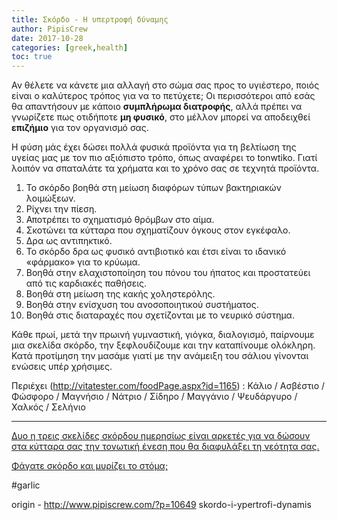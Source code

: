 ```yaml
---
title: Σκόρδο - Η υπερτροφή δύναμης
author: PipisCrew
date: 2017-10-28
categories: [greek,health]
toc: true
---
```


Αν θέλετε να κάνετε μια αλλαγή στο σώμα σας προς το υγιέστερο, ποιός είναι ο καλύτερος τρόπος για να το πετύχετε; Οι περισσότεροι από εσάς θα απαντήσουν με κάποιο **συμπλήρωμα διατροφής**, αλλά πρέπει να γνωρίζετε πως οτιδήποτε **μη φυσικό**, στο μέλλον μπορεί να αποδειχθεί **επιζήμιο** για τον οργανισμό σας.

Η φύση μάς έχει δώσει πολλά φυσικά προϊόντα για τη βελτίωση της υγείας μας με τον πιο αξιόπιστο τρόπο, όπως αναφέρει το tonwtiko. Γιατί λοιπόν να σπαταλάτε τα χρήματα και το χρόνο σας σε τεχνητά προϊόντα.

1) Το σκόρδο βοηθά στη μείωση διαφόρων τύπων βακτηριακών λοιμώξεων.
2) Ρίχνει την πίεση.
3) Αποτρέπει το σχηματισμό θρόμβων στο αίμα.
4) Σκοτώνει τα κύτταρα που σχηματίζουν όγκους στον εγκέφαλο.
5) Δρα ως αντιπηκτικό.
6) Το σκόρδο δρα ως φυσικό αντιβιοτικό και έτσι είναι το ιδανικό «φάρμακο» για το κρύωμα.
7) Βοηθά στην ελαχιστοποίηση του πόνου του ήπατος και προστατεύει από τις καρδιακές παθήσεις.
8) Βοηθά στη μείωση της κακής χοληστερόλης.
9) Βοηθά στην ενίσχυση του ανοσοποιητικού συστήματος.
10) Βοηθά στις διαταραχές που σχετίζονται με το νευρικό σύστημα.

Κάθε πρωί, μετά την πρωινή γυμναστική, γιόγκα, διαλογισμό, παίρνουμε μια σκελίδα σκόρδο, την ξεφλουδίζουμε και την καταπίνουμε ολόκληρη. Κατά προτίμηση την μασάμε γιατί με την ανάμειξη του σάλιου γίνονται ενώσεις υπέρ χρήσιμες.

Περιέχει (http://vitatester.com/foodPage.aspx?id=1165) : 
Κάλιο / Ασβέστιο / Φώσφορο / Μαγνήσιο / Νάτριο / Σίδηρο / Μαγγάνιο / Ψευδάργυρο / Χαλκός / Σελήνιο

* * *

[Δυο η τρεις σκελίδες σκόρδου ημερησίως είναι αρκετές για να δώσουν στα κύτταρα σας την τονωτική ένεση που θα διαφυλάξει τη νεότητα σας.](http://www.iefimerida.gr/news/113381/%CF%80%CF%8E%CF%82-%CF%84%CE%BF-%CF%83%CE%BA%CF%8C%CF%81%CE%B4%CE%BF-%CE%BF-%CF%80%CE%B9%CE%BF-%CE%B2%CF%81%CF%89%CE%BC%CE%B5%CF%81%CF%8C%CF%82-%CE%BA%CE%B1%CF%81%CF%80%CF%8C%CF%82-%CE%B5%CE%BE%CE%BF%CE%BD%CF%84%CF%8E%CE%BD%CE%B5%CE%B9-%CF%8C%CE%BB%CE%B5%CF%82-%CF%84%CE%B9%CF%82-%CE%B1%CF%81%CF%81%CF%8E%CF%83%CF%84%CE%B5%CE%B9%CF%82-%CE%BA%CE%B1%CE%B9-%CE%B5%CE%AF%CE%BD%CE%B1%CE%B9-%CF%85%CF%80%CE%B5%CF%81%CF%84%CF%81%CE%BF%CF%86%CE%AE-%CE%B4%CF%8D%CE%BD)

[Φάγατε σκόρδο και μυρίζει το στόμα;](http://www.newsbeast.gr/woman/arthro/239805/fagate-skordo-kai-murizei-to-stoma)

#garlic

origin - http://www.pipiscrew.com/?p=10649 skordo-i-ypertrofi-dynamis